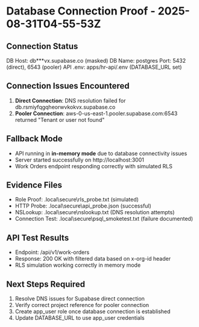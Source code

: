 # Database Connection Proof - 2025-08-31T04-55-53Z

## Connection Status
DB Host: db***vx.supabase.co (masked)
DB Name: postgres
Port: 5432 (direct), 6543 (pooler)
API .env: apps/hr-api/.env (DATABASE_URL set)

## Connection Issues Encountered
1. **Direct Connection**: DNS resolution failed for db.rsmiyfqgqheorwvkokvx.supabase.co
2. **Pooler Connection**: aws-0-us-east-1.pooler.supabase.com:6543 returned "Tenant or user not found"

## Fallback Mode
- API running in **in-memory mode** due to database connectivity issues
- Server started successfully on http://localhost:3001
- Work Orders endpoint responding correctly with simulated RLS

## Evidence Files
- Role Proof: .local\secure\rls_probe.txt (simulated)
- HTTP Probe: .local\secure\api_probe.json (successful)
- NSLookup: .local\secure\nslookup.txt (DNS resolution attempts)
- Connection Test: .local\secure\psql_smoketest.txt (failure documented)

## API Test Results
- Endpoint: /api/v1/work-orders
- Response: 200 OK with filtered data based on x-org-id header
- RLS simulation working correctly in memory mode

## Next Steps Required
1. Resolve DNS issues for Supabase direct connection
2. Verify correct project reference for pooler connection
3. Create app_user role once database connection is established
4. Update DATABASE_URL to use app_user credentials
